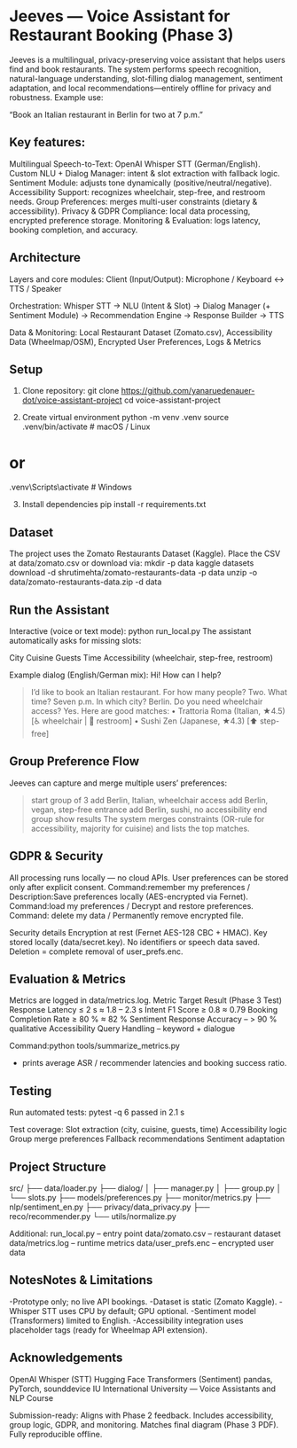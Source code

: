 
# Jeeves — Voice Assistant for Restaurant Booking (Phase 3)

Jeeves is a multilingual, privacy-preserving voice assistant that helps users find and book restaurants.
The system performs speech recognition, natural-language understanding, slot-filling dialog management, sentiment adaptation, and local recommendations—entirely offline for privacy and robustness.
Example use:

“Book an Italian restaurant in Berlin for two at 7 p.m.”

## Key features:
Multilingual Speech-to-Text: OpenAI Whisper STT (German/English).
Custom NLU + Dialog Manager: intent & slot extraction with fallback logic.
Sentiment Module: adjusts tone dynamically (positive/neutral/negative).
Accessibility Support: recognizes wheelchair, step-free, and restroom needs.
Group Preferences: merges multi-user constraints (dietary & accessibility).
Privacy & GDPR Compliance: local data processing, encrypted preference storage.
Monitoring & Evaluation: logs latency, booking completion, and accuracy.

## Architecture
Layers and core modules:
Client (Input/Output): Microphone / Keyboard ↔ TTS / Speaker

Orchestration: Whisper STT → NLU (Intent & Slot) → Dialog Manager (+ Sentiment Module) → Recommendation Engine → Response Builder → TTS

Data & Monitoring: Local Restaurant Dataset (Zomato.csv), Accessibility Data (Wheelmap/OSM), Encrypted User Preferences, Logs & Metrics

## Setup
1. Clone repository: 
git clone https://github.com/yanaruedenauer-dot/voice-assistant-project
cd voice-assistant-project

2. Create virtual environment
python -m venv .venv
source .venv/bin/activate   # macOS / Linux
# or
.venv\Scripts\activate      # Windows

3. Install dependencies
pip install -r requirements.txt


## Dataset
The project uses the Zomato Restaurants Dataset (Kaggle). 
Place the CSV at data/zomato.csv or download via:
mkdir -p data
kaggle datasets download -d shrutimehta/zomato-restaurants-data -p data
unzip -o data/zomato-restaurants-data.zip -d data

## Run the Assistant
Interactive (voice or text mode):
python run_local.py
The assistant automatically asks for missing slots:

City
Cuisine
Guests
Time
Accessibility (wheelchair, step-free, restroom)

Example dialog (English/German mix):
Hi! How can I help?
> I’d like to book an Italian restaurant.
For how many people?
> Two.
What time?
> Seven p.m.
In which city?
> Berlin.
Do you need wheelchair access?
> Yes.
Here are good matches:
• Trattoria Roma (Italian, ★4.5) [♿ wheelchair | 🚻 restroom]
• Sushi Zen (Japanese, ★4.3) [⬆ step-free]

## Group Preference Flow
Jeeves can capture and merge multiple users’ preferences:
> start group of 3
> add
> Berlin, Italian, wheelchair access
> add
> Berlin, vegan, step-free entrance
> add
> Berlin, sushi, no accessibility
> end group
> show results
The system merges constraints (OR-rule for accessibility, majority for cuisine) and lists the top matches.

## GDPR & Security
All processing runs locally — no cloud APIs.
User preferences can be stored only after explicit consent.
Command:remember my preferences / Description:Save preferences locally (AES-encrypted via Fernet).
Command:load my preferences / Decrypt and restore preferences.
Command: delete my data / Permanently remove encrypted file.

Security details
Encryption at rest (Fernet AES-128 CBC + HMAC).
Key stored locally (data/secret.key).
No identifiers or speech data saved.
Deletion = complete removal of user_prefs.enc.

## Evaluation & Metrics
Metrics are logged in data/metrics.log.
Metric	            Target	        Result (Phase 3 Test)
Response Latency	≤ 2 s	        ≈ 1.8 – 2.3 s
Intent              F1 Score	    ≥ 0.8	≈ 0.79
Booking Completion 
Rate	            ≥ 80 %	        ≈ 82 %
Sentiment Response
Accuracy	        –	            > 90 % qualitative
Accessibility 
Query Handling     	–	            keyword + dialogue

Command:python tools/summarize_metrics.py
- prints average ASR / recommender latencies and booking success ratio.

## Testing
Run automated tests:
pytest -q
6 passed in 2.1 s

Test coverage:
Slot extraction (city, cuisine, guests, time)
Accessibility logic
Group merge preferences
Fallback recommendations
Sentiment adaptation

## Project Structure
src/
 ├── data/loader.py
 ├── dialog/
 │    ├── manager.py
 │    ├── group.py
 │    └── slots.py
 ├── models/preferences.py
 ├── monitor/metrics.py
 ├── nlp/sentiment_en.py
 ├── privacy/data_privacy.py
 ├── reco/recommender.py
 └── utils/normalize.py

Additional:
run_local.py – entry point
data/zomato.csv – restaurant dataset
data/metrics.log – runtime metrics
data/user_prefs.enc – encrypted user data

## NotesNotes & Limitations
-Prototype only; no live API bookings.
-Dataset is static (Zomato Kaggle).
-Whisper STT uses CPU by default; GPU optional.
-Sentiment model (Transformers) limited to English.
-Accessibility integration uses placeholder tags (ready for Wheelmap API extension).

## Acknowledgements
OpenAI Whisper (STT)
Hugging Face Transformers (Sentiment)
pandas, PyTorch, sounddevice
IU International University — Voice Assistants and NLP Course

Submission-ready:
Aligns with Phase 2 feedback.
Includes accessibility, group logic, GDPR, and monitoring.
Matches final diagram (Phase 3 PDF).
Fully reproducible offline.

